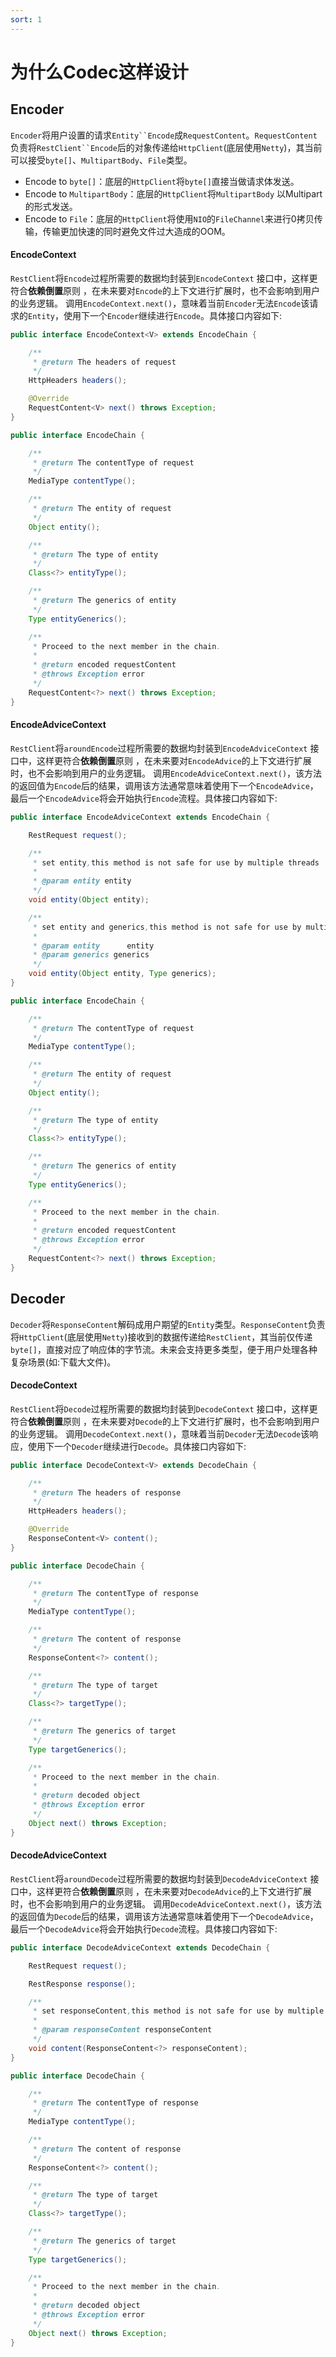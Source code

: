 ```yaml
---
sort: 1
---
```


# 为什么Codec这样设计

## Encoder
`Encoder`将用户设置的请求`Entity``Encode`成```RequestContent```。```RequestContent```负责将`RestClient``Encode`后的对象传递给`HttpClient`(底层使用`Netty`)，其当前可以接受```byte[]```、```MultipartBody```、```File```类型。
- Encode to ```byte[]```：底层的`HttpClient`将```byte[]```直接当做请求体发送。
- Encode to ```MultipartBody```：底层的`HttpClient`将`MultipartBody` 以Multipart的形式发送。
- Encode to ```File```：底层的`HttpClient`将使用`NIO`的`FileChannel`来进行0拷贝传输，传输更加快速的同时避免文件过大造成的OOM。

#### EncodeContext
`RestClient`将`Encode`过程所需要的数据均封装到```EncodeContext``` 接口中，这样更符合**依赖倒置**原则 ，在未来要对`Encode`的上下文进行扩展时，也不会影响到用户的业务逻辑。
调用`EncodeContext.next()`，意味着当前`Encoder`无法`Encode`该请求的`Entity`，使用下一个`Encoder`继续进行`Encode`。具体接口内容如下:
```java
public interface EncodeContext<V> extends EncodeChain {

    /**
     * @return The headers of request
     */
    HttpHeaders headers();

    @Override
    RequestContent<V> next() throws Exception;
}

public interface EncodeChain {

    /**
     * @return The contentType of request
     */
    MediaType contentType();

    /**
     * @return The entity of request
     */
    Object entity();

    /**
     * @return The type of entity
     */
    Class<?> entityType();

    /**
     * @return The generics of entity
     */
    Type entityGenerics();

    /**
     * Proceed to the next member in the chain.
     *
     * @return encoded requestContent
     * @throws Exception error
     */
    RequestContent<?> next() throws Exception;
}
```
#### EncodeAdviceContext
`RestClient`将`aroundEncode`过程所需要的数据均封装到```EncodeAdviceContext``` 接口中，这样更符合**依赖倒置**原则 ，在未来要对`EncodeAdvice`的上下文进行扩展时，也不会影响到用户的业务逻辑。
调用`EncodeAdviceContext.next()`，该方法的返回值为`Encode`后的结果，调用该方法通常意味着使用下一个`EncodeAdvice`，最后一个`EncodeAdvice`将会开始执行`Encode`流程。具体接口内容如下:
```java
public interface EncodeAdviceContext extends EncodeChain {

    RestRequest request();

    /**
     * set entity,this method is not safe for use by multiple threads
     *
     * @param entity entity
     */
    void entity(Object entity);

    /**
     * set entity and generics,this method is not safe for use by multiple threads
     *
     * @param entity      entity
     * @param generics generics
     */
    void entity(Object entity, Type generics);
}

public interface EncodeChain {

    /**
     * @return The contentType of request
     */
    MediaType contentType();

    /**
     * @return The entity of request
     */
    Object entity();

    /**
     * @return The type of entity
     */
    Class<?> entityType();

    /**
     * @return The generics of entity
     */
    Type entityGenerics();

    /**
     * Proceed to the next member in the chain.
     *
     * @return encoded requestContent
     * @throws Exception error
     */
    RequestContent<?> next() throws Exception;
}
```


## Decoder
`Decoder`将`ResponseContent`解码成用户期望的`Entity`类型。```ResponseContent```负责将`HttpClient`(底层使用`Netty`)接收到的数据传递给`RestClient`，其当前仅传递`byte[]`，直接对应了响应体的字节流。未来会支持更多类型，便于用户处理各种复杂场景(如:下载大文件)。
#### DecodeContext
`RestClient`将`Decode`过程所需要的数据均封装到```DecodeContext``` 接口中，这样更符合**依赖倒置**原则 ，在未来要对`Decode`的上下文进行扩展时，也不会影响到用户的业务逻辑。
调用`DecodeContext.next()`，意味着当前`Decoder`无法`Decode`该响应，使用下一个`Decoder`继续进行`Decode`。具体接口内容如下:
```java
public interface DecodeContext<V> extends DecodeChain {

    /**
     * @return The headers of response
     */
    HttpHeaders headers();

    @Override
    ResponseContent<V> content();
}

public interface DecodeChain {

    /**
     * @return The contentType of response
     */
    MediaType contentType();

    /**
     * @return The content of response
     */
    ResponseContent<?> content();

    /**
     * @return The type of target
     */
    Class<?> targetType();

    /**
     * @return The generics of target
     */
    Type targetGenerics();

    /**
     * Proceed to the next member in the chain.
     *
     * @return decoded object
     * @throws Exception error
     */
    Object next() throws Exception;
}
```

#### DecodeAdviceContext
`RestClient`将`aroundDecode`过程所需要的数据均封装到`DecodeAdviceContext` 接口中，这样更符合**依赖倒置**原则 ，在未来要对`DecodeAdvice`的上下文进行扩展时，也不会影响到用户的业务逻辑。
调用`DecodeAdviceContext.next()`，该方法的返回值为`Decode`后的结果，调用该方法通常意味着使用下一个`DecodeAdvice`，最后一个`DecodeAdvice`将会开始执行`Decode`流程。具体接口内容如下:
```java
public interface DecodeAdviceContext extends DecodeChain {

    RestRequest request();

    RestResponse response();

    /**
     * set responseContent,this method is not safe for use by multiple threads
     *
     * @param responseContent responseContent
     */
    void content(ResponseContent<?> responseContent);
}

public interface DecodeChain {

    /**
     * @return The contentType of response
     */
    MediaType contentType();

    /**
     * @return The content of response
     */
    ResponseContent<?> content();

    /**
     * @return The type of target
     */
    Class<?> targetType();

    /**
     * @return The generics of target
     */
    Type targetGenerics();

    /**
     * Proceed to the next member in the chain.
     *
     * @return decoded object
     * @throws Exception error
     */
    Object next() throws Exception;
}
```
